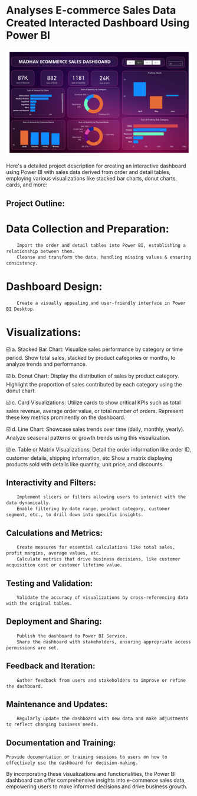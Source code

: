 # Analyses E-commerce Sales Data Created Interacted Dashboard Using Power BI
<div align="center"><img src="https://github.com/prashgedam/analyses-ecommerce-sales-data-created-interacted-dashboard-using-powerbi/blob/main/Analyses%20Ecommerce%20Sales%20Data-1.png" width="900"/></div>

Here's a detailed project description for creating an interactive dashboard using Power BI with sales data derived from order and detail tables, employing various visualizations like stacked bar charts, donut charts, cards, and more:
## Project Outline:

# Data Collection and Preparation:
        Import the order and detail tables into Power BI, establishing a relationship between them.
        Cleanse and transform the data, handling missing values & ensuring consistency.

# Dashboard Design:
        Create a visually appealing and user-friendly interface in Power BI Desktop.

# Visualizations:

:ballot_box_with_check: a. Stacked Bar Chart:
        Visualize sales performance by category or time period.
        Show total sales, stacked by product categories or months, to analyze trends and performance.

 :ballot_box_with_check: b. Donut Chart:
        Display the distribution of sales by product category.
        Highlight the proportion of sales contributed by each category using the donut chart.

 :ballot_box_with_check: c. Card Visualizations:
        Utilize cards to show critical KPIs such as total sales revenue, average order value, or total number of orders.
        Represent these key metrics prominently on the dashboard.

 :ballot_box_with_check: d. Line Chart:
        Showcase sales trends over time (daily, monthly, yearly).
        Analyze seasonal patterns or growth trends using this visualization.

:ballot_box_with_check: e. Table or Matrix Visualizations:
        Detail the order information like order ID, customer details, shipping information, etc
        Show a matrix displaying products sold with details like quantity, unit price, and discounts.

## Interactivity and Filters:
        Implement slicers or filters allowing users to interact with the data dynamically.
        Enable filtering by date range, product category, customer segment, etc., to drill down into specific insights.

 ##   Calculations and Metrics:
        Create measures for essential calculations like total sales, profit margins, average values, etc.
        Calculate metrics that drive business decisions, like customer acquisition cost or customer lifetime value.

##    Testing and Validation:
        Validate the accuracy of visualizations by cross-referencing data with the original tables.

 ##   Deployment and Sharing:
        Publish the dashboard to Power BI Service.
        Share the dashboard with stakeholders, ensuring appropriate access permissions are set.

 ##   Feedback and Iteration:
        Gather feedback from users and stakeholders to improve or refine the dashboard.

  ##  Maintenance and Updates:
        Regularly update the dashboard with new data and make adjustments to reflect changing business needs.

 ##   Documentation and Training:

    Provide documentation or training sessions to users on how to effectively use the dashboard for decision-making.

By incorporating these visualizations and functionalities, the Power BI dashboard can offer comprehensive insights into e-commerce sales data, empowering users to make informed decisions and drive business growth.
